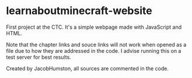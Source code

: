 # learnaboutminecraft-website
First project at the CTC. It's a simple webpage made with JavaScript and HTML.

Note that the chapter links and souce links will not work when opened as a file due to how they are addressed in the code. I advise running this on a test server for best results. 

Created by JacobHumston, all sources are commented in the code.

